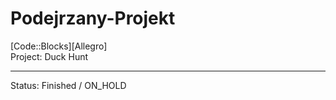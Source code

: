 # Podejrzany-Projekt
[Code::Blocks][Allegro]<br />
Project: Duck Hunt<br />
<hr />
Status: Finished / ON_HOLD
